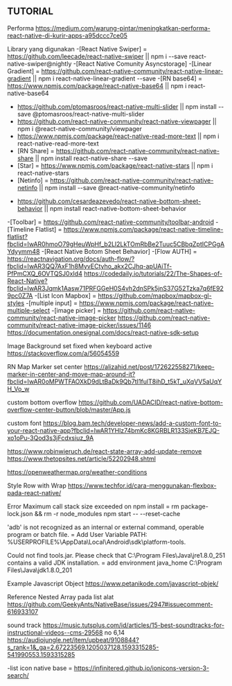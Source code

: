 ## TUTORIAL
Performa
https://medium.com/warung-pintar/meningkatkan-performa-react-native-di-kurir-apps-a95dccc7ce05

Library yang digunakan
-[React Native Swiper] = https://github.com/leecade/react-native-swiper || npm i --save react-native-swiper@nightly
-[React Native Comunity Asyncstorage]
-[Linear Gradient] = https://github.com/react-native-community/react-native-linear-gradient || npm i react-native-linear-gradient --save
-[RN base64] = https://www.npmjs.com/package/react-native-base64 || npm i react-native-base64
- https://github.com/ptomasroos/react-native-multi-slider || npm install --save @ptomasroos/react-native-multi-slider
- https://github.com/react-native-community/react-native-viewpager || npm i @react-native-community/viewpager
- https://www.npmjs.com/package/react-native-read-more-text || npm i react-native-read-more-text
- [RN Share] = https://github.com/react-native-community/react-native-share || npm install react-native-share --save
- [Star] = https://www.npmjs.com/package/react-native-stars || npm i react-native-stars
- [Netinfo] = https://github.com/react-native-community/react-native-netinfo || npm install --save @react-native-community/netinfo
<!-- Start Google sheet behavior -->
- https://github.com/cesardeazevedo/react-native-bottom-sheet-behavior || npm install react-native-bottom-sheet-behavior
<!-- End Google sheet behavior -->
-[Toolbar] = https://github.com/react-native-community/toolbar-android
-[Timeline Flatlist] = https://www.npmjs.com/package/react-native-timeline-flatlist?fbclid=IwAR0hmoO79gHeuWpHf_b2Ll2LkTOmRbBe2Tuuc5CBbqZptICPGgAYdyymm48
-[React Native Botom Sheet Behavior]
-[Flow AUTH] = https://reactnavigation.org/docs/auth-flow/?fbclid=IwAR3QQ7AxF1h8MyvECtyho_akx2CJhq-apUAiTf-PfPmCXQ_6OVTQSJ0xId4
https://codedaily.io/tutorials/22/The-Shapes-of-React-Native?fbclid=IwAR3Jqmk1Aasw71PRFGGeH0S4vh2dnSPk5jnS37G52Tzka7q6fE929pc0Z7A
-[List Icon Mapbox] = https://github.com/mapbox/mapbox-gl-styles
-[multiple input] = https://www.npmjs.com/package/react-native-multiple-select
-[image picker] = https://github.com/react-native-community/react-native-image-picker
https://github.com/react-native-community/react-native-image-picker/issues/1146
https://documentation.onesignal.com/docs/react-native-sdk-setup

Image Background set fixed when keyboard active
https://stackoverflow.com/a/56054559

RN Map Marker set center
https://alizahid.net/post/172622558271/keep-marker-in-center-and-move-map-around-it?fbclid=IwAR0oMPWTFAOXkD9dLtBaDk9Qb7tI1fulT8ihD_t5kT_uXqVV5aUqYH_Vo_w

custom bottom overflow
https://github.com/UADACID/react-native-bottom-overflow-center-button/blob/master/App.js

custom font
https://blog.bam.tech/developer-news/add-a-custom-font-to-your-react-native-app?fbclid=IwAR1YHlz74bmKc8KGRBLR133SjeKB7EJQ-xo1oPu-3Qod3s3jFcdxsiuz_9A

https://www.robinwieruch.de/react-state-array-add-update-remove
https://www.thetopsites.net/article/52202948.shtml

https://openweathermap.org/weather-conditions

Style Row with Wrap
https://www.techfor.id/cara-menggunakan-flexbox-pada-react-native/

Error
Maximum call stack size exceeded on npm install = rm package-lock.json && rm -r node_modules
npm start -- --reset-cache

'adb' is not recognized as an internal or external command, operable program or batch file. = Add User Variable PATH: %USERPROFILE%\AppData\Local\Android\sdk\platform-tools.

Could not find tools.jar. Please check that C:\Program Files\Java\jre1.8.0_251 contains a valid JDK installation. = add environment java_home C:\Program Files\Java\jdk1.8.0_201

Example Javascript Object
https://www.petanikode.com/javascript-objek/

Reference Nested Array pada list alat
https://github.com/GeekyAnts/NativeBase/issues/2947#issuecomment-616933107

sound track
https://music.tutsplus.com/id/articles/15-best-soundtracks-for-instructional-videos--cms-29568
no 6,14
https://audiojungle.net/item/upbeat/9108844?s_rank=1&_ga=2.67223569.1205037128.1593315285-541990553.1593315285


-list icon native base = https://infinitered.github.io/ionicons-version-3-search/